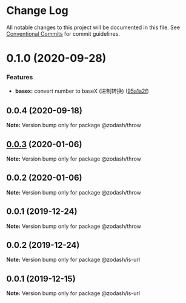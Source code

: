 # Change Log

All notable changes to this project will be documented in this file.
See [Conventional Commits](https://conventionalcommits.org) for commit guidelines.

# 0.1.0 (2020-09-28)


### Features

* **basex:** convert number to baseX (进制转换) ([95a1a2f](https://github.com/zcorky/zodash/commit/95a1a2f361d73de5caa3b8e297c1643e97e40983))





## 0.0.4 (2020-09-18)

**Note:** Version bump only for package @zodash/throw





## [0.0.3](https://github.com/zcorky/zodash/compare/@zodash/throw@0.0.2...@zodash/throw@0.0.3) (2020-01-06)

**Note:** Version bump only for package @zodash/throw





## 0.0.2 (2020-01-06)

**Note:** Version bump only for package @zodash/throw





## 0.0.1 (2019-12-24)

**Note:** Version bump only for package @zodash/throw





## 0.0.2 (2019-12-24)

**Note:** Version bump only for package @zodash/is-url





## 0.0.1 (2019-12-15)

**Note:** Version bump only for package @zodash/is-url
